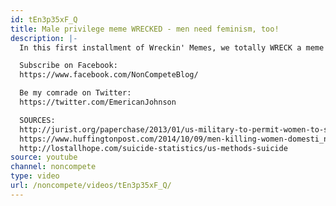 ```yaml
---
id: tEn3p35xF_Q
title: Male privilege meme WRECKED - men need feminism, too!
description: |-
  In this first installment of Wreckin' Memes, we totally WRECK a meme about male privilege. Looking for more wholesome leftist content? Check out the blog at http://www.non-compete.com

  Subscribe on Facebook:
  https://www.facebook.com/NonCompeteBlog/

  Be my comrade on Twitter:
  https://twitter.com/EmericanJohnson

  SOURCES:
  http://jurist.org/paperchase/2013/01/us-military-to-permit-women-to-serve-in-combat-units.php
  https://www.huffingtonpost.com/2014/10/09/men-killing-women-domesti_n_5927140.html
  http://lostallhope.com/suicide-statistics/us-methods-suicide
source: youtube
channel: noncompete
type: video
url: /noncompete/videos/tEn3p35xF_Q/
---
```

